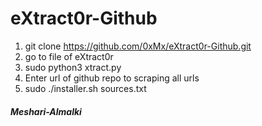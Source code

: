 # eXtract0r-Github 
1. git clone https://github.com/0xMx/eXtract0r-Github.git
2. go to file of eXtract0r
3. sudo python3 xtract.py
4. Enter url of github repo to scraping all urls
5. sudo ./installer.sh sources.txt

##### Meshari-Almalki
